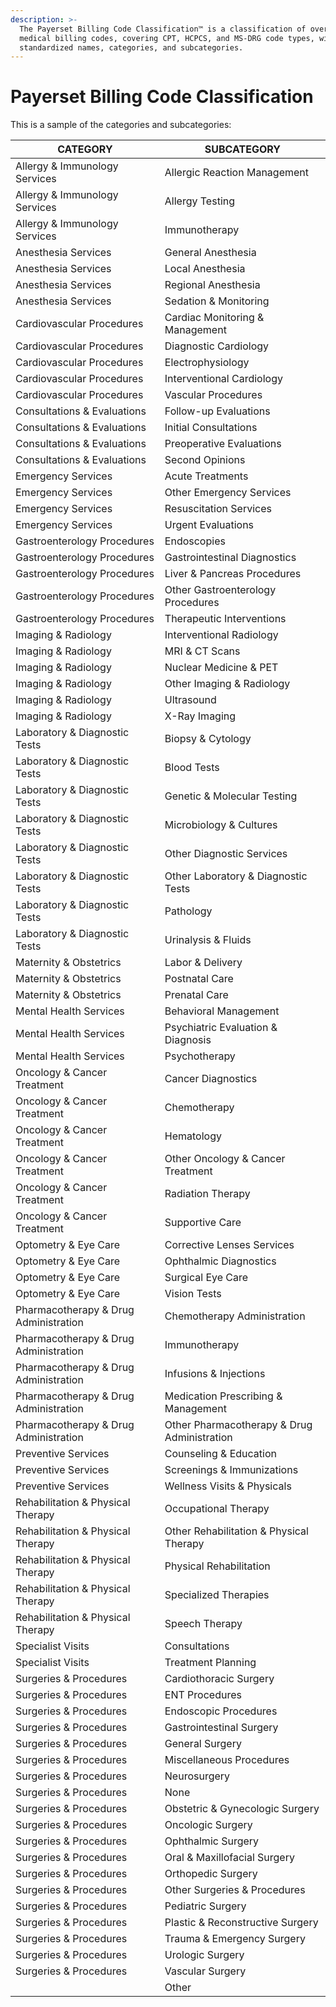 ```yaml
---
description: >-
  The Payerset Billing Code Classification™ is a classification of over 18,000
  medical billing codes, covering CPT, HCPCS, and MS-DRG code types, with
  standardized names, categories, and subcategories.
---
```


# Payerset Billing Code Classification

This is a sample of the categories and subcategories:

<table><thead><tr><th width="280">CATEGORY</th><th width="323">SUBCATEGORY</th></tr></thead><tbody><tr><td>Allergy &#x26; Immunology Services</td><td>Allergic Reaction Management</td></tr><tr><td>Allergy &#x26; Immunology Services</td><td>Allergy Testing</td></tr><tr><td>Allergy &#x26; Immunology Services</td><td>Immunotherapy</td></tr><tr><td>Anesthesia Services</td><td>General Anesthesia</td></tr><tr><td>Anesthesia Services</td><td>Local Anesthesia</td></tr><tr><td>Anesthesia Services</td><td>Regional Anesthesia</td></tr><tr><td>Anesthesia Services</td><td>Sedation &#x26; Monitoring</td></tr><tr><td>Cardiovascular Procedures</td><td>Cardiac Monitoring &#x26; Management</td></tr><tr><td>Cardiovascular Procedures</td><td>Diagnostic Cardiology</td></tr><tr><td>Cardiovascular Procedures</td><td>Electrophysiology</td></tr><tr><td>Cardiovascular Procedures</td><td>Interventional Cardiology</td></tr><tr><td>Cardiovascular Procedures</td><td>Vascular Procedures</td></tr><tr><td>Consultations &#x26; Evaluations</td><td>Follow-up Evaluations</td></tr><tr><td>Consultations &#x26; Evaluations</td><td>Initial Consultations</td></tr><tr><td>Consultations &#x26; Evaluations</td><td>Preoperative Evaluations</td></tr><tr><td>Consultations &#x26; Evaluations</td><td>Second Opinions</td></tr><tr><td>Emergency Services</td><td>Acute Treatments</td></tr><tr><td>Emergency Services</td><td>Other Emergency Services</td></tr><tr><td>Emergency Services</td><td>Resuscitation Services</td></tr><tr><td>Emergency Services</td><td>Urgent Evaluations</td></tr><tr><td>Gastroenterology Procedures</td><td>Endoscopies</td></tr><tr><td>Gastroenterology Procedures</td><td>Gastrointestinal Diagnostics</td></tr><tr><td>Gastroenterology Procedures</td><td>Liver &#x26; Pancreas Procedures</td></tr><tr><td>Gastroenterology Procedures</td><td>Other Gastroenterology Procedures</td></tr><tr><td>Gastroenterology Procedures</td><td>Therapeutic Interventions</td></tr><tr><td>Imaging &#x26; Radiology</td><td>Interventional Radiology</td></tr><tr><td>Imaging &#x26; Radiology</td><td>MRI &#x26; CT Scans</td></tr><tr><td>Imaging &#x26; Radiology</td><td>Nuclear Medicine &#x26; PET</td></tr><tr><td>Imaging &#x26; Radiology</td><td>Other Imaging &#x26; Radiology</td></tr><tr><td>Imaging &#x26; Radiology</td><td>Ultrasound</td></tr><tr><td>Imaging &#x26; Radiology</td><td>X-Ray Imaging</td></tr><tr><td>Laboratory &#x26; Diagnostic Tests</td><td>Biopsy &#x26; Cytology</td></tr><tr><td>Laboratory &#x26; Diagnostic Tests</td><td>Blood Tests</td></tr><tr><td>Laboratory &#x26; Diagnostic Tests</td><td>Genetic &#x26; Molecular Testing</td></tr><tr><td>Laboratory &#x26; Diagnostic Tests</td><td>Microbiology &#x26; Cultures</td></tr><tr><td>Laboratory &#x26; Diagnostic Tests</td><td>Other Diagnostic Services</td></tr><tr><td>Laboratory &#x26; Diagnostic Tests</td><td>Other Laboratory &#x26; Diagnostic Tests</td></tr><tr><td>Laboratory &#x26; Diagnostic Tests</td><td>Pathology</td></tr><tr><td>Laboratory &#x26; Diagnostic Tests</td><td>Urinalysis &#x26; Fluids</td></tr><tr><td>Maternity &#x26; Obstetrics</td><td>Labor &#x26; Delivery</td></tr><tr><td>Maternity &#x26; Obstetrics</td><td>Postnatal Care</td></tr><tr><td>Maternity &#x26; Obstetrics</td><td>Prenatal Care</td></tr><tr><td>Mental Health Services</td><td>Behavioral Management</td></tr><tr><td>Mental Health Services</td><td>Psychiatric Evaluation &#x26; Diagnosis</td></tr><tr><td>Mental Health Services</td><td>Psychotherapy</td></tr><tr><td>Oncology &#x26; Cancer Treatment</td><td>Cancer Diagnostics</td></tr><tr><td>Oncology &#x26; Cancer Treatment</td><td>Chemotherapy</td></tr><tr><td>Oncology &#x26; Cancer Treatment</td><td>Hematology</td></tr><tr><td>Oncology &#x26; Cancer Treatment</td><td>Other Oncology &#x26; Cancer Treatment</td></tr><tr><td>Oncology &#x26; Cancer Treatment</td><td>Radiation Therapy</td></tr><tr><td>Oncology &#x26; Cancer Treatment</td><td>Supportive Care</td></tr><tr><td>Optometry &#x26; Eye Care</td><td>Corrective Lenses Services</td></tr><tr><td>Optometry &#x26; Eye Care</td><td>Ophthalmic Diagnostics</td></tr><tr><td>Optometry &#x26; Eye Care</td><td>Surgical Eye Care</td></tr><tr><td>Optometry &#x26; Eye Care</td><td>Vision Tests</td></tr><tr><td>Pharmacotherapy &#x26; Drug Administration</td><td>Chemotherapy Administration</td></tr><tr><td>Pharmacotherapy &#x26; Drug Administration</td><td>Immunotherapy</td></tr><tr><td>Pharmacotherapy &#x26; Drug Administration</td><td>Infusions &#x26; Injections</td></tr><tr><td>Pharmacotherapy &#x26; Drug Administration</td><td>Medication Prescribing &#x26; Management</td></tr><tr><td>Pharmacotherapy &#x26; Drug Administration</td><td>Other Pharmacotherapy &#x26; Drug Administration</td></tr><tr><td>Preventive Services</td><td>Counseling &#x26; Education</td></tr><tr><td>Preventive Services</td><td>Screenings &#x26; Immunizations</td></tr><tr><td>Preventive Services</td><td>Wellness Visits &#x26; Physicals</td></tr><tr><td>Rehabilitation &#x26; Physical Therapy</td><td>Occupational Therapy</td></tr><tr><td>Rehabilitation &#x26; Physical Therapy</td><td>Other Rehabilitation &#x26; Physical Therapy</td></tr><tr><td>Rehabilitation &#x26; Physical Therapy</td><td>Physical Rehabilitation</td></tr><tr><td>Rehabilitation &#x26; Physical Therapy</td><td>Specialized Therapies</td></tr><tr><td>Rehabilitation &#x26; Physical Therapy</td><td>Speech Therapy</td></tr><tr><td>Specialist Visits</td><td>Consultations</td></tr><tr><td>Specialist Visits</td><td>Treatment Planning</td></tr><tr><td>Surgeries &#x26; Procedures</td><td>Cardiothoracic Surgery</td></tr><tr><td>Surgeries &#x26; Procedures</td><td>ENT Procedures</td></tr><tr><td>Surgeries &#x26; Procedures</td><td>Endoscopic Procedures</td></tr><tr><td>Surgeries &#x26; Procedures</td><td>Gastrointestinal Surgery</td></tr><tr><td>Surgeries &#x26; Procedures</td><td>General Surgery</td></tr><tr><td>Surgeries &#x26; Procedures</td><td>Miscellaneous Procedures</td></tr><tr><td>Surgeries &#x26; Procedures</td><td>Neurosurgery</td></tr><tr><td>Surgeries &#x26; Procedures</td><td>None</td></tr><tr><td>Surgeries &#x26; Procedures</td><td>Obstetric &#x26; Gynecologic Surgery</td></tr><tr><td>Surgeries &#x26; Procedures</td><td>Oncologic Surgery</td></tr><tr><td>Surgeries &#x26; Procedures</td><td>Ophthalmic Surgery</td></tr><tr><td>Surgeries &#x26; Procedures</td><td>Oral &#x26; Maxillofacial Surgery</td></tr><tr><td>Surgeries &#x26; Procedures</td><td>Orthopedic Surgery</td></tr><tr><td>Surgeries &#x26; Procedures</td><td>Other Surgeries &#x26; Procedures</td></tr><tr><td>Surgeries &#x26; Procedures</td><td>Pediatric Surgery</td></tr><tr><td>Surgeries &#x26; Procedures</td><td>Plastic &#x26; Reconstructive Surgery</td></tr><tr><td>Surgeries &#x26; Procedures</td><td>Trauma &#x26; Emergency Surgery</td></tr><tr><td>Surgeries &#x26; Procedures</td><td>Urologic Surgery</td></tr><tr><td>Surgeries &#x26; Procedures</td><td>Vascular Surgery</td></tr><tr><td></td><td>Other</td></tr></tbody></table>
